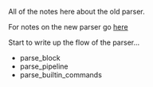 
All of the notes here about the old parser.

For notes on the new parser go [here](./new-nu-parser)

Start to write up the flow of the parser...

* parse_block
* parse_pipeline
* parse_builtin_commands

